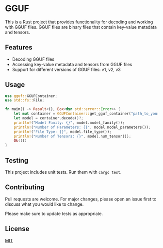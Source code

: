 # GGUF

This is a Rust project that provides functionality for decoding and working with GGUF files. GGUF files are binary files that contain key-value metadata and tensors.

## Features

- Decoding GGUF files
- Accessing key-value metadata and tensors from GGUF files
- Support for different versions of GGUF files: v1, v2, v3

## Usage

```rust
use gguf::GGUFContainer;
use std::fs::File;

fn main() -> Result<(), Box<dyn std::error::Error>> {
    let mut container = GGUFContainer::get_gguf_container("path_to_your_file")?;
    let model = container.decode()?;
    println!("Model Family: {}", model.model_family());
    println!("Number of Parameters: {}", model.model_parameters());
    println!("File Type: {}", model.file_type());
    println!("Number of Tensors: {}", model.num_tensor());
    Ok(())
}
```

## Testing

This project includes unit tests. Run them with `cargo test`.

## Contributing

Pull requests are welcome. For major changes, please open an issue first to discuss what you would like to change.

Please make sure to update tests as appropriate.

## License

[MIT](https://choosealicense.com/licenses/mit/)
